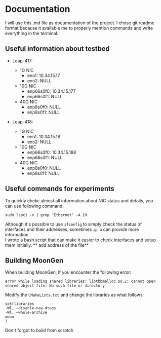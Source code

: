 # Documentation
I will use this .md file as documentation of the project. I chose git readme format because it available me to properly mention commands and write everything in the terminal.
## Useful information about testbed
* Leap-417: 
  * 1G NIC
    * eno1: 10.34.15.17
    * eno2: NULL
  * 10G NIC
    * enp66s0f0: 10.34.15.177
    * enp66s0f1: NULL
  * 40G NIC
    * enp8s0f0: NULL
    * enp8s0f1: NULL

* Leap-418:
  * 1G NIC
    * eno1: 10.34.15.18
    * eno2: NULL
  * 10G NIC
    * enp66s0f0: 10.34.15.188
    * enp66s0f1: NULL
  * 40G NIC
    * enp8s0f0: NULL
    * enp8s0f1: NULL
## Useful commands for experiments
To quickly chekc almost all information about NIC status and details, you can use following command:
```
sudo lspci -v | grep "Ethernet" -A 10
```
Although it's possible to use `` ifconfig `` to simply check the status of interfaces and their addresses, sometimes ``ip a`` can provide more information.\
I wrote a bash script that can make it easier to check interfaces and setup them initially. ** add address of the file**

## Building MoonGen
When building MoonGen, if you encounter the following error:
```
error while loading shared libraries: libtbbmalloc.so.2: cannot open shared object file: No such file or directory
```
Modify the `` CMakeLists.txt `` and change the libraries as what follows:
```
set(libraries
-Wl, –disable-new-dtags
-Wl, –whole-archive
moon
)
```
Don't forgot to build from scratch.
